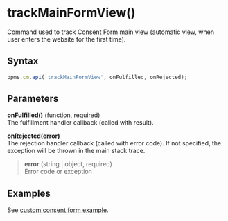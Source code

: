 # trackMainFormView()

Command used to track Consent Form main view (automatic view, when user
enters the website for the first time).

## Syntax

``` javascript
ppms.cm.api('trackMainFormView', onFulfilled, onRejected);
```

## Parameters

**onFulfilled()** (function, required)  
The fulfillment handler callback (called with result).

**onRejected(error)**  
The rejection handler callback (called with error code). If not
specified, the exception will be thrown in the main stack trace.

> **error** (string | object, required)  
> Error code or exception

## Examples

See [custom consent form
example](https://piwikpro.github.io/ConsentManager-CustomConsentFormExample/).
